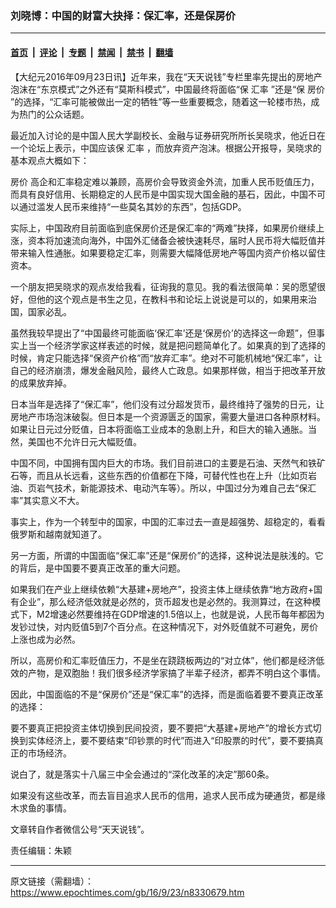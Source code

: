 ### 刘晓博：中国的财富大抉择：保汇率，还是保房价

---

#### [首页](../../../..?n8330679) &nbsp;|&nbsp; [评论](../../../../../epoch-comment?n8330679) &nbsp;|&nbsp; [专题](../../../../../epoch-special?n8330679) &nbsp;|&nbsp; [禁闻](../../../../../epoch-news?n8330679) &nbsp;|&nbsp; [禁书](../../../../../books?n8330679) &nbsp;|&nbsp; [翻墙](https://github.com/gfw-breaker/nogfw/blob/master/README.md?n8330679)


<div class="post_content" id="artbody" itemprop="articleBody">
 <!-- article content begin -->
 <p>
  【大纪元2016年09月23日讯】近年来，我在“天天说钱”专栏里率先提出的房地产泡沫在“东京模式”之外还有“莫斯科模式”，中国最终将面临“保
  <ok href="https://www.epochtimes.com/gb/tag/%E6%B1%87%E7%8E%87.html">
   汇率
  </ok>
  ”还是“保
  <ok href="https://www.epochtimes.com/gb/tag/%E6%88%BF%E4%BB%B7.html">
   房价
  </ok>
  ”的选择，“汇率可能被做出一定的牺牲”等一些重要概念，随着这一轮楼市热，成为热门的公众话题。
 </p>
 <p>
  最近加入讨论的是中国人民大学副校长、金融与证券研究所所长吴晓求，他近日在一个论坛上表示，中国应该保
  <ok href="https://www.epochtimes.com/gb/tag/%E6%B1%87%E7%8E%87.html">
   汇率
  </ok>
  ，而放弃资产泡沫。根据公开报导，吴晓求的基本观点大概如下：
 </p>
 <p>
  <ok href="https://www.epochtimes.com/gb/tag/%E6%88%BF%E4%BB%B7.html">
   房价
  </ok>
  高企和汇率稳定难以兼顾，高房价会导致资金外流，加重人民币贬值压力，而具有良好信用、长期稳定的人民币是中国实现大国金融的基石，因此，中国不可以通过滥发人民币来维持“一些莫名其妙的东西”，包括GDP。
 </p>
 <p>
  实际上，中国政府目前面临到底保房价还是保汇率的“两难”抉择，如果房价继续上涨，资本将加速流向海外，中国外汇储备会被快速耗尽，届时人民币将大幅贬值并带来输入性通胀。如果要稳定汇率，则需要大幅降低房地产等国内资产价格以留住资本。
 </p>
 <p>
  一个朋友把吴晓求的观点发给我看，征询我的意见。我的看法很简单：吴的愿望很好，但他的这个观点是书生之见，在教科书和论坛上说说是可以的，如果用来治国，国家必乱。
 </p>
 <p>
  虽然我较早提出了“中国最终可能面临‘保汇率’还是‘保房价’的选择这一命题”，但事实上当一个经济学家这样表述的时候，就是把问题简单化了。如果真的到了选择的时候，肯定只能选择“保资产价格”而“放弃汇率”。绝对不可能机械地“保汇率”，让自己的经济崩溃，爆发金融风险，最终人亡政息。如果那样做，相当于把改革开放的成果放弃掉。
 </p>
 <p>
  日本当年是选择了“保汇率”，他们没有过分超发货币，最终维持了强势的日元，让房地产市场泡沫破裂。但日本是一个资源匮乏的国家，需要大量进口各种原材料。如果让日元过分贬值，日本将面临工业成本的急剧上升，和巨大的输入通胀。当然，美国也不允许日元大幅贬值。
 </p>
 <p>
  中国不同，中国拥有国内巨大的市场。我们目前进口的主要是石油、天然气和铁矿石等，而且从长远看，这些东西的价值都在下降，可替代性也在上升（比如页岩油、页岩气技术，新能源技术、电动汽车等）。所以，中国过分为难自己去“保汇率”其实意义不大。
 </p>
 <p>
  事实上，作为一个转型中的国家，中国的汇率过去一直是超强势、超稳定的，看看俄罗斯和越南就知道了。
 </p>
 <p>
  另一方面，所谓的中国面临“保汇率”还是“保房价”的选择，这种说法是肤浅的。它的背后，是中国要不要真正改革的重大问题。
 </p>
 <p>
  如果我们在产业上继续依赖“大基建+房地产”，投资主体上继续依靠“地方政府+国有企业”，那么经济低效就是必然的，货币超发也是必然的。我测算过，在这种模式下，M2增速必然要维持在GDP增速的1.5倍以上，也就是说，人民币每年都因为发钞过快，对内贬值5到7个百分点。在这种情况下，对外贬值就不可避免，房价上涨也成为必然。
 </p>
 <p>
  所以，高房价和汇率贬值压力，不是坐在跷跷板两边的“对立体”，他们都是经济低效的产物，是双胞胎！我们很多经济学家搞了半辈子经济，都弄不明白这个事情。
 </p>
 <p>
  因此，中国面临的不是“保房价”还是“保汇率”的选择，而是面临着要不要真正改革的选择：
 </p>
 <p>
  要不要真正把投资主体切换到民间投资，要不要把“大基建+房地产”的增长方式切换到实体经济上，要不要结束“印钞票的时代”而进入“印股票的时代”，要不要搞真正的市场经济。
 </p>
 <p>
  说白了，就是落实十八届三中全会通过的“深化改革的决定”那60条。
 </p>
 <p>
  如果没有这些改革，而去盲目追求人民币的信用，追求人民币成为硬通货，都是缘木求鱼的事情。
 </p>
 <p>
  文章转自作者微信公号“天天说钱”。
 </p>
 <p>
  责任编辑：朱颖
 </p>
 <!-- article content end -->
 <div id="below_article_ad">
 </div>
</div>


---

原文链接（需翻墙）：https://www.epochtimes.com/gb/16/9/23/n8330679.htm